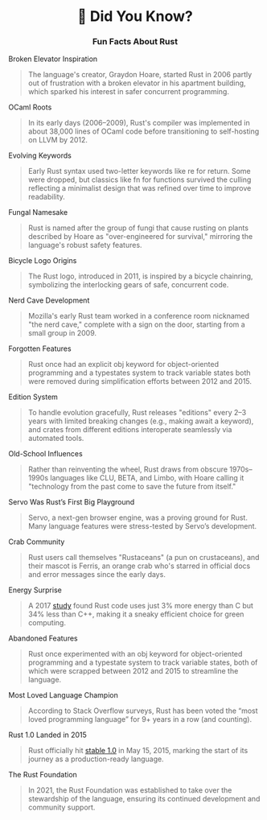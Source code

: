 <div align="center">

<h1>🦀 Did You Know?</h1>

<h3>Fun Facts About Rust</h3>

</div>

Broken Elevator Inspiration

> The language's creator, Graydon Hoare, started Rust in 2006 partly out of frustration with a broken elevator in his apartment building, which sparked his interest in safer concurrent programming.

OCaml Roots

> In its early days (2006–2009), Rust's compiler was implemented in about 38,000 lines of OCaml code before transitioning to self-hosting on LLVM by 2012.

Evolving Keywords

> Early Rust syntax used two-letter keywords like re for return. Some were dropped, but classics like fn for functions survived the culling reflecting a minimalist design that was refined over time to improve readability.

Fungal Namesake
> Rust is named after the group of fungi that cause rusting on plants described by Hoare as "over-engineered for survival," mirroring the language's robust safety features.

Bicycle Logo Origins
> The Rust logo, introduced in 2011, is inspired by a bicycle chainring, symbolizing the interlocking gears of safe, concurrent code.

Nerd Cave Development
> Mozilla's early Rust team worked in a conference room nicknamed "the nerd cave," complete with a sign on the door, starting from a small group in 2009.

Forgotten Features
> Rust once had an explicit obj keyword for object-oriented programming and a typestates system to track variable states both were removed during simplification efforts between 2012 and 2015.

Edition System
> To handle evolution gracefully, Rust releases "editions" every 2–3 years with limited breaking changes (e.g., making await a keyword), and crates from different editions interoperate seamlessly via automated tools.

Old-School Influences
> Rather than reinventing the wheel, Rust draws from obscure 1970s–1990s languages like CLU, BETA, and Limbo, with Hoare calling it "technology from the past come to save the future from itself."

Servo Was Rust’s First Big Playground
> Servo, a next-gen browser engine, was a proving ground for Rust. Many language features were stress-tested by Servo’s development.

Crab Community
> Rust users call themselves "Rustaceans" (a pun on crustaceans), and their mascot is Ferris, an orange crab who's starred in official docs and error messages since the early days.

Energy Surprise 
> A 2017 [study](https://greenlab.di.uminho.pt/wp-content/uploads/2017/10/sleFinal.pdf?utm_source=rust_bytes) found Rust code uses just 3% more energy than C but 34% less than C++, making it a sneaky efficient choice for green computing.

Abandoned Features
> Rust once experimented with an obj keyword for object-oriented programming and a typestate system to track variable states, both of which were scrapped between 2012 and 2015 to streamline the language.

Most Loved Language Champion
> According to Stack Overflow surveys, Rust has been voted the “most loved programming language” for 9+ years in a row (and counting).

Rust 1.0 Landed in 2015
> Rust officially hit [stable 1.0](https://blog.rust-lang.org/2015/05/15/Rust-1.0/) in May 15, 2015, marking the start of its journey as a production-ready language.

The Rust Foundation
> In 2021, the Rust Foundation was established to take over the stewardship of the language, ensuring its continued development and community support.

